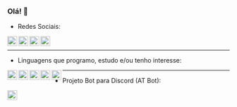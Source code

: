 ### Olá! 👋

- Redes Sociais:
<a target="_blank" href="https://discord.com/invite/CsSwGDe">
  <img align="left" alt="Discord" width="22px" src="https://simpleicons.org/icons/discord.svg" />
</a>
<a target="_blank" href="https://www.youtube.com/channel/UCKGhTJRbm27UK1ueZUqjRpw">
  <img align="left" alt="Youtube" width="22px" src="https://simpleicons.org/icons/youtube.svg" />
</a>
<a target="_blank" href="https://www.twitch.tv/at2teixeira_">
  <img align="left" alt="Twitch" width="22px" src="https://simpleicons.org/icons/twitch.svg" />
</a>
<a target="_blank" href="https://www.instagram.com/andre._.teixeira222">
  <img align="left" alt="Instagram" width="22px" src="https://simpleicons.org/icons/instagram.svg" />
</a>

</br>

---

- Linguagens que programo, estudo e/ou tenho interesse:
<img align="left" alt="JS" width="22px" src="https://simpleicons.org/icons/javascript.svg" />
<img align="left" alt="HTML" width="22px" src="https://simpleicons.org/icons/html5.svg" />
<img align="left" alt="CSS" width="22px" src="https://simpleicons.org/icons/css3.svg" />
<img align="left" alt="Php" width="22px" src="https://simpleicons.org/icons/php.svg" />
<img align="left" alt="React" width="22px" src="https://simpleicons.org/icons/react.svg" />

---

- Projeto Bot para Discord (AT Bot):
<a target="_blank" href="https://atbot.glitch.me">
  <img align="left" alt="WebSite" width="22px" src="https://simpleicons.org/icons/pagekit.svg" />
</a>


<!--
**AT2teixeira/AT2Teixeira** is a ✨ _special_ ✨ repository because its `README.md` (this file) appears on your GitHub profile.

Here are some ideas to get you started:

- 🔭 I’m currently working on ...
- 🌱 I’m currently learning ...
- 👯 I’m looking to collaborate on ...
- 🤔 I’m looking for help with ...
- 💬 Ask me about ...
- 📫 How to reach me: ...
- 😄 Pronouns: ...
- ⚡ Fun fact: ...
-->
